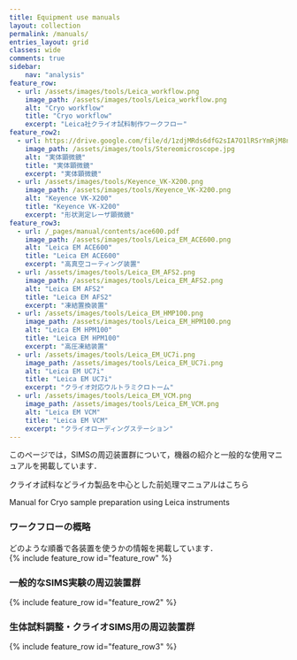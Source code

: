 ```yaml
---
title: Equipment use manuals
layout: collection
permalink: /manuals/
entries_layout: grid
classes: wide
comments: true
sidebar: 
    nav: "analysis"
feature_row:
  - url: /assets/images/tools/Leica_workflow.png
    image_path: /assets/images/tools/Leica_workflow.png
    alt: "Cryo workflow"
    title: "Cryo workflow"
    excerpt: "Leica社クライオ試料制作ワークフロー"
feature_row2:
  - url: https://drive.google.com/file/d/1zdjMRds6dfG2sIA7O1lRSrYmRjM8n1lg/view?usp=sharing
    image_path: /assets/images/tools/Stereomicroscope.jpg
    alt: "実体顕微鏡"
    title: "実体顕微鏡"
    excerpt: "実体顕微鏡"
  - url: /assets/images/tools/Keyence_VK-X200.png
    image_path: /assets/images/tools/Keyence_VK-X200.png
    alt: "Keyence VK-X200"
    title: "Keyence VK-X200"
    excerpt: "形状測定レーザ顕微鏡"
feature_row3:
  - url: /_pages/manual/contents/ace600.pdf
    image_path: /assets/images/tools/Leica_EM_ACE600.png
    alt: "Leica EM ACE600"
    title: "Leica EM ACE600"
    excerpt: "高真空コーティング装置"
  - url: /assets/images/tools/Leica_EM_AFS2.png
    image_path: /assets/images/tools/Leica_EM_AFS2.png
    alt: "Leica EM AFS2"
    title: "Leica EM AFS2"
    excerpt: "凍結置換装置"
  - url: /assets/images/tools/Leica_EM_HMP100.png
    image_path: /assets/images/tools/Leica_EM_HPM100.png
    alt: "Leica EM HPM100"
    title: "Leica EM HPM100"
    excerpt: "高圧凍結装置" 
  - url: /assets/images/tools/Leica_EM_UC7i.png
    image_path: /assets/images/tools/Leica_EM_UC7i.png
    alt: "Leica EM UC7i"
    title: "Leica EM UC7i"
    excerpt: "クライオ対応ウルトラミクロトーム"
  - url: /assets/images/tools/Leica_EM_VCM.png
    image_path: /assets/images/tools/Leica_EM_VCM.png
    alt: "Leica EM VCM"
    title: "Leica EM VCM"
    excerpt: "クライオローディングステーション"
---
```

このページでは，SIMSの周辺装置群について，機器の紹介と一般的な使用マニュアルを掲載しています． 

クライオ試料などライカ製品を中心とした前処理マニュアルはこちら

Manual for Cryo sample preparation using Leica instruments


### ワークフローの概略
どのような順番で各装置を使うかの情報を掲載しています．   
{% include feature_row id="feature_row" %}

### 一般的なSIMS実験の周辺装置群
{% include feature_row id="feature_row2" %}

### 生体試料調整・クライオSIMS用の周辺装置群
{% include feature_row id="feature_row3" %}
